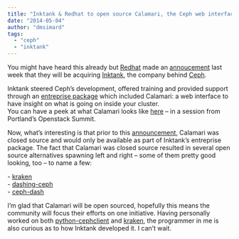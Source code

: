 ```yaml
---
title: "Inktank & Redhat to open source Calamari, the Ceph web interface"
date: "2014-05-04"
author: "dmsimard"
tags: 
  - "ceph"
  - "inktank"
---
```


You might have heard this already but [Redhat](http://www.redhat.com/) made an [annoucement](http://www.redhat.com/about/news/press-archive/2014/4/red-hat-to-acquire-inktank-provider-of-ceph) last week that they will be acquiring [Inktank](http://www.inktank.com/), the company behind [Ceph](http://ceph.com/).

Inktank steered Ceph’s development, offered training and provided support through an [entreprise package](http://www.inktank.com/enterprise/) which included Calamari: a web interface to have insight on what is going on inside your cluster.  
You can have a peek at what Calamari looks like [here](http://www.youtube.com/watch?feature=player_detailpage&v=WlDCyLe7QBk%23t=436) – in a session from Portland’s Openstack Summit.

Now, what’s interesting is that prior to this [announcement](http://comments.gmane.org/gmane.comp.file-systems.ceph.devel/19436), Calamari was closed source and would only be available as part of Inktank’s entreprise package. The fact that Calamari was closed source resulted in several open source alternatives spawning left and right – some of them pretty good looking, too – to name a few:

\- [kraken](https://github.com/krakendash/krakendash "kraken")  
\- [dashing-ceph](https://github.com/rochaporto/dashing-ceph "dashing-ceph")  
\- [ceph-dash](https://github.com/Crapworks/ceph-dash "ceph-dash")

I’m glad that Calamari will be open sourced, hopefully this means the community will focus their efforts on one initiative. Having personally worked on both [python-cephclient](http://dmsimard.com/2014/01/18/python-cephclient-now-on-pypi/) and [kraken](https://github.com/krakendash/krakendash), the programmer in me is also curious as to how Inktank developed it. I can’t wait.
